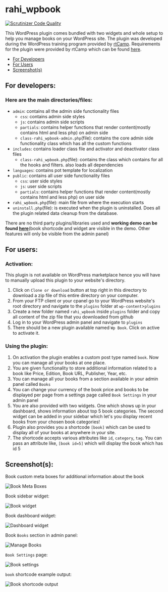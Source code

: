 # rahi_wpbook
[![Scrutinizer Code Quality](https://scrutinizer-ci.com/g/Tan-007/rahi_wpbook/badges/quality-score.png?b=master)](https://scrutinizer-ci.com/g/Tan-007/rahi_wpbook/?branch=master)

This WordPress plugin comes bundled with two widgets and whole setup to help you manage books on your WordPress site.
The plugin was developed during the WordPress training program provided by [rtCamp](https://rtcamp.com/). Requirements for the plugin 
were provided by rtCamp which can be found [here](https://learn.rtcamp.com/topic/plugin-development-assignment/).

- [For Developers](https://github.com/Tan-007/rahi_wpbook#for-developers)
- [For Users](https://github.com/Tan-007/rahi_wpbook#for-users)
- [Screenshot(s)](https://github.com/Tan-007/rahi_wpbook#screenshots)

## For developers: 
### Here are the main directories/files:
- `admin`: contains all the admin side functionality files
  - `css`: contains admin side styles
  - `js`: contains admin side scripts
  - `partials`: contains helper functions that render content(mostly contains html and less php) on admin side
  - `class-rahi_wpbook-admin.php`(file): contains the core admin side functionality class which has all the custom functions
- `includes`: contains loader class file and activator and deactivator class files
  - `class-rahi_wpbook.php`(file): contains the class which contains for all the hooks and filters. also loads all dependencies
- `languages`: contains pot template for localization
- `public`: contains all user side functionality files
  - `css`: user side styles
  - `js`: user side scripts
  - `partials`: contains helper functions that render content(mostly contains html and less php) on user side
- `rahi_wpbook.php`(file): main file from where the execution starts
- `uninstall.php`(file): is executed when the plugin is uninstalled. Does all the plugin related data cleanup from the database.

There are no third party plugins/libraries used and **working demo can be found [here](https://rahicodes.000webhostapp.com/2019/11/demonstrates-wp_book)**(book shortcode and widget are visible in the demo. Other features will only be visible from the admin panel)

## For users:
### Activation: 
This plugin is not available on WordPress marketplace hence you will have to manually upload this plugin to your website's directory.
1. Click on `Clone or download` button at top right in this directory to download a zip file of this entire directory on your computer.
2. From your FTP client or your cpanel go to your WordPress website's root directory and navigate to the `plugins` folder at `wp-content`>`plugins`
3. Create a new folder named `rahi_wpbook` inside `plugins` folder and copy all content of the zip file that you downloaded from github
4. Log in to your WordPress admin panel and navigate to `plugins`
5. There should be a new plugin available named `Wp Book`. Click on active to activate it. 

### Using the plugin:
1. On activation the plugin enables a custom post type named `book`. Now you can manage all your books at one place.
2. You are given functionality to store additional information related to a book like Price, Edition, Book URL, Publisher, Year, etc.
3. You can manage all your books from a section available in your admin panel called `Books`
4. You can change your currency of the book price and books to be displayed per page from a settings page called `Book Settings` in your admin panel
5. You are also provided with two widgets. One which shows up in your dashboard, shows information about top 5 book categories. The second widget can be added in your sidebar which let's you display recent books from your chosen book categories!
6. Plugin also provides you a shortcode `[book]` which can be used to display all of your books at anywhere in your site.
7. The shortcode accepts various attributes like `id`, `category`, `tag`. You can pass an attribute like, `[book id=5]` which will display the book which has id 5

## Screenshot(s):
Book custom meta boxes for additional information about the book

![Book Meta Boxes](https://i.imgur.com/BV7bEPf.png)

Book sidebar widget:

![Book widget](https://i.imgur.com/ZtsLTVw.png)

Book dashboard widget:

![Dashboard widget](https://i.imgur.com/FY7X6a3.png)

Book `Books` section in admin panel:

![Manage Books](https://i.imgur.com/dF3ghyj.png)

`Book Settings` page:

![Book settings](https://i.imgur.com/QWPP7tQ.png)

`book` shortcode example output:

![Book shortcode output](https://i.imgur.com/ZfZ8YdL.png)


